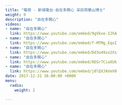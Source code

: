 ```yaml
---
title: "電視 - 新城電台-自在多開心 采訪周華山博士"
weight: 0
description: "自在多開心"
videos:
- name: "自在多開心"
  link: https://www.youtube.com/embed/9gVkxe-IJhA
- name: "自在多開心"
  link: https://www.youtube.com/embed/f-MTMg_EqoI
- name: "自在多開心"
  link: https://www.youtube.com/embed/Dd3o49zo2Xs
- name: "自在多開心"
  link: https://www.youtube.com/embed/8EGr7CiaXUk
- name: "自在多開心"
  link: https://www.youtube.com/embed/j0lQXJAVeX0
date: 2017-12-31 16:00:00 +0000
menu:
  radio:
    weight: 2

---
```

